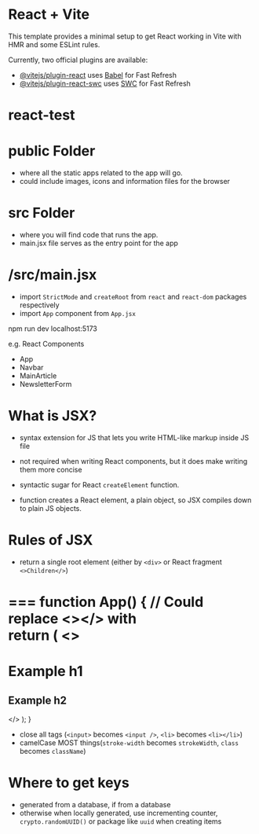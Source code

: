 # React + Vite

This template provides a minimal setup to get React working in Vite with HMR and some ESLint rules.

Currently, two official plugins are available:

- [@vitejs/plugin-react](https://github.com/vitejs/vite-plugin-react/blob/main/packages/plugin-react/README.md) uses [Babel](https://babeljs.io/) for Fast Refresh
- [@vitejs/plugin-react-swc](https://github.com/vitejs/vite-plugin-react-swc) uses [SWC](https://swc.rs/) for Fast Refresh
# react-test

# public Folder

- where all the static apps related to the app will go.
- could include images, icons and information files for the browser

# src Folder

- where you will find code that runs the app.
- main.jsx file serves as the entry point for the app

# /src/main.jsx

- import `StrictMode` and `createRoot` from `react` and `react-dom` packages respectively
- import `App` component from `App.jsx`

npm run dev
localhost:5173

e.g. React Components
- App
- Navbar
- MainArticle
- NewsletterForm

# What is JSX?

- syntax extension for JS that lets you write HTML-like markup inside JS file
- not required when writing React components, but it does make writing them more concise

- syntactic sugar for React `createElement` function.
- function creates a React element, a plain object, so JSX compiles down to plain JS objects.

# Rules of JSX

- return a single root element (either by `<div>` or React fragment `<>Children</>`)

===
function App() {
  // Could replace <></> with <div></div>
  return (
    <>
      <h1>Example h1</h1>
      <h2>Example h2</h2>
    </>
  );
}
===

- close all tags (`<input>` becomes `<input />`, `<li>` becomes `<li></li>`)
- camelCase MOST things(`stroke-width` becomes `strokeWidth`, `class` becomes `className`)

# Where to get keys

- generated from a database, if from a database
- otherwise when locally generated, use incrementing counter, `crypto.randomUUID()` or package like `uuid` when creating
items